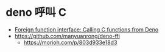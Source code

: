 # deno 呼叫 C

* [Foreign function interface: Calling C functions from Deno](https://medium.com/deno-the-complete-reference/foreign-function-interface-calling-c-functions-from-deno-357ec4f5f793)
* https://github.com/manyuanrong/deno-ffi
    * https://morioh.com/p/803d933e18d3
